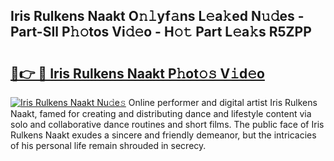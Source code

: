 ## Iris Rulkens Naakt O𝚗𝚕yf𝚊ns L𝚎a𝚔ed N𝚞𝚍es - Part-SIl P𝚑𝚘tos Vi𝚍𝚎o - H𝚘𝚝 Part L𝚎a𝚔s R5ZPP

# <h2><a href="http://kf2d26.oniu.top/?m=Iris+Rulkens+Naakt">🔗👉 🔴 Iris Rulkens Naakt P𝚑ot𝚘𝚜 V𝚒d𝚎o</a></h2>

[![Iris Rulkens Naakt Nu𝚍e𝚜](https://i.imgur.com/0qMVB7G.gif)](http://kf2d26.oniu.top/?m=Iris+Rulkens+Naakt)
Online performer and digital artist Iris Rulkens Naakt, famed for creating and distributing dance and lifestyle content via solo and collaborative dance routines and short films. The public face of Iris Rulkens Naakt exudes a sincere and friendly demeanor, but the intricacies of his personal life remain shrouded in secrecy.  
